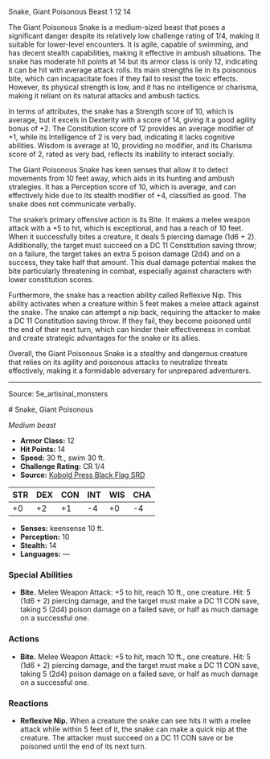 <MonsterName/>Snake, Giant Poisonous</MonsterName>
<CreatureType/>Beast</CreatureType>
<CR/>1</CR>
<AC/>12</AC>
<HP/>14</HP>
<summary>The Giant Poisonous Snake is a medium-sized beast that poses a significant danger despite its relatively low challenge rating of 1/4, making it suitable for lower-level encounters. It is agile, capable of swimming, and has decent stealth capabilities, making it effective in ambush situations. The snake has moderate hit points at 14 but its armor class is only 12, indicating it can be hit with average attack rolls. Its main strengths lie in its poisonous bite, which can incapacitate foes if they fail to resist the toxic effects. However, its physical strength is low, and it has no intelligence or charisma, making it reliant on its natural attacks and ambush tactics.</summary>

<detail>

In terms of attributes, the snake has a Strength score of 10, which is average, but it excels in Dexterity with a score of 14, giving it a good agility bonus of +2. The Constitution score of 12 provides an average modifier of +1, while its Intelligence of 2 is very bad, indicating it lacks cognitive abilities. Wisdom is average at 10, providing no modifier, and its Charisma score of 2, rated as very bad, reflects its inability to interact socially.

The Giant Poisonous Snake has keen senses that allow it to detect movements from 10 feet away, which aids in its hunting and ambush strategies. It has a Perception score of 10, which is average, and can effectively hide due to its stealth modifier of +4, classified as good. The snake does not communicate verbally.

The snake’s primary offensive action is its Bite. It makes a melee weapon attack with a +5 to hit, which is exceptional, and has a reach of 10 feet. When it successfully bites a creature, it deals 5 piercing damage (1d6 + 2). Additionally, the target must succeed on a DC 11 Constitution saving throw; on a failure, the target takes an extra 5 poison damage (2d4) and on a success, they take half that amount. This dual damage potential makes the bite particularly threatening in combat, especially against characters with lower constitution scores.

Furthermore, the snake has a reaction ability called Reflexive Nip. This ability activates when a creature within 5 feet makes a melee attack against the snake. The snake can attempt a nip back, requiring the attacker to make a DC 11 Constitution saving throw. If they fail, they become poisoned until the end of their next turn, which can hinder their effectiveness in combat and create strategic advantages for the snake or its allies. 

Overall, the Giant Poisonous Snake is a stealthy and dangerous creature that relies on its agility and poisonous attacks to neutralize threats effectively, making it a formidable adversary for unprepared adventurers.</detail>



---

Source: 5e_artisinal_monsters

<statblock>
# Snake, Giant Poisonous

*Medium beast*

- **Armor Class:** 12
- **Hit Points:** 14
- **Speed:** 30 ft., swim 30 ft.
- **Challenge Rating:** CR 1/4
- **Source:** [Kobold Press Black Flag SRD](https://koboldpress.com/black-flag-roleplaying/)

| STR | DEX | CON | INT | WIS | CHA |
| --- | --- | --- | --- | --- | --- |
| +0 | +2 | +1 | -4 | +0 | -4 |

- **Senses:** keensense 10 ft.
- **Perception:** 10
- **Stealth:** 14
- **Languages:** —

### Special Abilities

- **Bite.** Melee Weapon Attack: +5 to hit, reach 10 ft., one creature. Hit: 5 (1d6 + 2) piercing damage, and the target must make a DC 11 CON save, taking 5 (2d4) poison damage on a failed save, or half as much damage on a successful one.

### Actions

- **Bite.** Melee Weapon Attack: +5 to hit, reach 10 ft., one creature. Hit: 5 (1d6 + 2) piercing damage, and the target must make a DC 11 CON save, taking 5 (2d4) poison damage on a failed save, or half as much damage on a successful one.

### Reactions

- **Reflexive Nip.** When a creature the snake can see hits it with a melee attack while within 5 feet of it, the snake can make a quick nip at the creature. The attacker must succeed on a DC 11 CON save or be poisoned until the end of its next turn.

</statblock>


